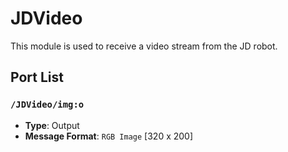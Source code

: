 # JDVideo

This module is used to receive a video stream from the JD robot.

## Port List

### ``/JDVideo/img:o``

* **Type**: Output
* **Message Format**: ``RGB Image`` [320 x 200]

